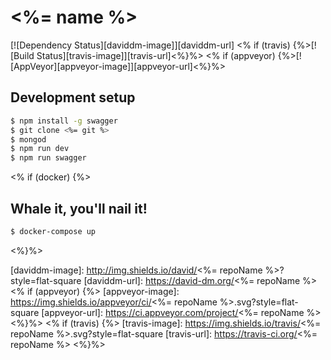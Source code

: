 # <%= name %>
[![Dependency Status][daviddm-image]][daviddm-url] <% if (travis) {%>[![Build Status][travis-image]][travis-url]<%}%> <% if (appveyor) {%>[![AppVeyor][appveyor-image]][appveyor-url]<%}%>


## Development setup
```bash
$ npm install -g swagger
$ git clone <%= git %>
$ mongod
$ npm run dev
$ npm run swagger
```

<% if (docker) {%>
## Whale it, you'll nail it!
```bash
$ docker-compose up
```
<%}%>

[daviddm-image]: http://img.shields.io/david/<%= repoName %>?style=flat-square
[daviddm-url]: https://david-dm.org/<%= repoName %>
<% if (appveyor) {%>
[appveyor-image]: https://img.shields.io/appveyor/ci/<%= repoName %>.svg?style=flat-square
[appveyor-url]: https://ci.appveyor.com/project/<%= repoName %>
<%}%>
<% if (travis) {%>
[travis-image]: https://img.shields.io/travis/<%= repoName %>.svg?style=flat-square
[travis-url]: https://travis-ci.org/<%= repoName %>
<%}%>
